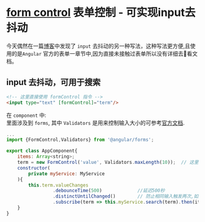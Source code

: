 # [form control](https://angular.io/api/forms/FormControlDirective) 表单控制 - 可实现input去抖动   
  
今天偶然在一篇[博客](http://codin.im/2016/09/17/observables-in-angular2-translate/)中发现了 `input` 去抖动的另一种写法，这种写法更方便,且使用的是`Angular` 官方的表单一章节中,因为直接未接触过表单所以没有详细去看文档。   

## input 去抖动，可用于搜索   

``` html
<!-- 这里直接使用 formControl 指令 -->
<input type="text" [formControl]="term"/>
```   

在 `component` 中:   
里面涉及到 `forms`, 其中 `Validators` 是用来控制输入大小的可参考[官方文档](https://angular.io/api/forms/FormControlDirective).  


```javascript
...
import {FormControl,Validators} from '@angular/forms';

export class AppComponent{
    items: Array<string>;
    term = new FormControl('value', Validators.maxLength(10));  // 这里需要在module里面导入 @angular/forms   NgModule: ReactiveFormsModule  
    constructor(
        private myService: MyService
    ){
        this.term.valueChanges
                 .debounceTime(500)             //延迟500秒
                 .distinctUntilChanged()        // 防止相同输入触发两次,如果两次数据一样则不触发
                 .subscribe(term => this.myService.search(term).then(items => this.items = items));
    }
}
```